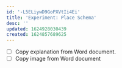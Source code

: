 ```yaml
---
id: '-L5ELiywD9GoPXVtIi4Ei'
title: 'Experiment: Place Schema'
desc: ''
updated: 1624928030439
created: 1624857689625
---
```


- [ ] Copy explanation from Word document.
- [ ] Copy image from Word document